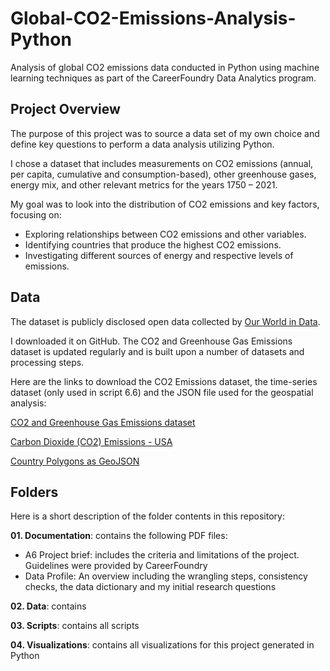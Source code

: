 # Global-CO2-Emissions-Analysis-Python
Analysis of global CO2 emissions data conducted in Python using machine learning techniques as part of the CareerFoundry Data Analytics program.

## Project Overview
The purpose of this project was to source a data set of my own choice and define key questions to perform a data analysis utilizing Python. 

I chose a dataset that includes measurements on CO2 emissions (annual, per capita, cumulative and consumption-based), other greenhouse gases, energy mix, and other relevant metrics for the years 1750 – 2021.

My goal was to look into the distribution of CO2 emissions and key factors, focusing on:
-  Exploring relationships between CO2 emissions and other variables.
-  Identifying countries that produce the highest CO2 emissions.
- Investigating different sources of energy and respective levels of emissions.

## Data
The dataset is publicly disclosed open data collected by [Our World in Data](https://ourworldindata.org/co2-and-greenhouse-gas-emissions).

I downloaded it on GitHub. The CO2 and Greenhouse Gas Emissions dataset is updated regularly and is built upon a number of datasets and processing steps.

Here are the links to download the CO2 Emissions dataset, the time-series dataset (only used in script 6.6) and the JSON file used for the geospatial analysis:

[CO2 and Greenhouse Gas Emissions dataset](https://github.com/owid/co2-data)

[Carbon Dioxide (CO2) Emissions - USA](https://data.nasdaq.com/data/BP/C02_EMMISSIONS_USA-carbon-dioxide-co2-emmissions-usa)

[Country Polygons as GeoJSON](https://datahub.io/core/geo-countries#data)

## Folders
Here is a short description of the folder contents in this repository:

**01. Documentation**: contains the following PDF files: 
- A6 Project brief: includes the criteria and limitations of the project. Guidelines were provided by CareerFoundry
- Data Profile: An overview including the wrangling steps, consistency checks, the data dictionary and my initial research questions

**02. Data**: contains

**03. Scripts**: contains all scripts

**04. Visualizations**: contains all visualizations for this project generated in Python
